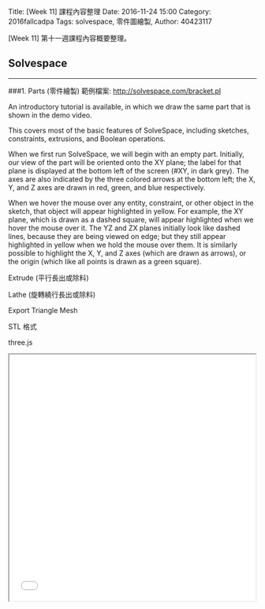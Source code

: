 Title: [Week 11] 課程內容整理
Date: 2016-11-24 15:00
Category: 2016fallcadpa
Tags: solvespace, 零件圖繪製, 
Author: 40423117

[Week 11] 第十一週課程內容概要整理。



<!-- PELICAN_END_SUMMARY -->
## Solvespace
<hr/>

###1. Parts (零件繪製)
範例檔案: http://solvespace.com/bracket.pl

An introductory tutorial is available, in which we draw the same part that is shown in the demo video.

This covers most of the basic features of SolveSpace, including sketches, constraints, extrusions, and Boolean operations.

When we first run SolveSpace, we will begin with an empty part. Initially, our view of the part will be oriented onto the XY plane; the label for that plane is displayed at the bottom left of the screen (#XY, in dark grey). The axes are also indicated by the three colored arrows at the bottom left; the X, Y, and Z axes are drawn in red, green, and blue respectively.

When we hover the mouse over any entity, constraint, or other object in the sketch, that object will appear highlighted in yellow. For example, the XY plane, which is drawn as a dashed square, will appear highlighted when we hover the mouse over it. The YZ and ZX planes initially look like dashed lines, because they are being viewed on edge; but they still appear highlighted in yellow when we hold the mouse over them. It is similarly possible to highlight the X, Y, and Z axes (which are drawn as arrows), or the origin (which like all points is drawn as a green square).

Extrude (平行長出或除料)

Lathe (旋轉繞行長出或除料)

Export Triangle Mesh

STL 格式

three.js

<iframe src="./../data/threejs/week11.html" width="500" height="500"></iframe>
